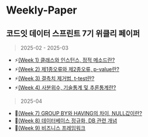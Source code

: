 # Weekly-Paper
## 코드잇 데이터 스프린트 7기 위클리 페이퍼
> 2025-02 - 2025-03
+ :zap:[(Week 1) 클래스와 인스턴스, 정적 메소드란?](https://github.com/bettertospeak/Weekly-Paper/blob/main/Weekly/week-1)
+ :zap:[(Week 2) 제1종오류와 제2종오류, p-value란?](https://github.com/bettertospeak/Weekly-Paper/blob/main/Weekly/week-2)
+ :zap:[(Week 3) 결측치 제거법, t-test란?](https://github.com/bettertospeak/Weekly-Paper/blob/main/Weekly/week-3)
+ :zap:[(Week 4) 사분위수, 기술통계 및 추론통계란?](https://github.com/bettertospeak/Weekly-Paper/blob/main/Weekly/week-4.md)
> 2025-04
+ :green_apple:[(Week 7) GROUP BY와 HAVING의 차이, NULL값이란?](https://github.com/bettertospeak/Weekly-Paper/blob/main/Weekly/week-7.md)
+ :green_apple:[(Week 8) 데이터베이스 정규화, DB 관련 개념](https://github.com/bettertospeak/Weekly-Paper/blob/main/Weekly/week-8.md)
+ :green_apple:[(Week 9) 비즈니스 프레임워크](https://github.com/bettertospeak/Weekly-Paper/blob/main/Weekly/week-9.md)
